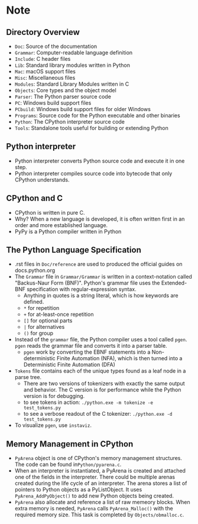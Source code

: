 # Note

## Directory Overview

- `Doc`: Source of the documentation
- `Grammar`: Computer-readable language definition
- `Include`: C header files
- `Lib`: Standard library modules written in Python
- `Mac`: macOS support files
- `Misc`: Miscellaneous files
- `Modules`: Standard Library Modules written in C
- `Objects`: Core types and the object model
- `Parser`: The Python parser source code
- `PC`: Windows build support files
- `PCbuild`: Windows build support files for older Windows
- `Programs`: Source code for the Python executable and other binaries
- `Python`: The CPython interpreter source code
- `Tools`: Standalone tools useful for building or extending Python

## Python interpreter

- Python interpreter converts Python source code and execute it in one step.
- Python interpreter compiles source code into bytecode that only CPython understands.

## CPython and C

- CPython is written in pure C.
- Why? When a new language is developed, it is often written first in an order and more established language.
- PyPy is a Python compiler written in Python

## The Python Language Specification

- .rst files in `Doc/reference` are used to produced the official guides on docs.python.org
- The `Grammar` file in `Grammar/Grammar` is written in a context-notation called "Backus-Naur Form (BNF)". Python's grammar file uses the Extended-BNF specification with regular-expression syntax.
    - Anything in quotes is a string literal, which is how keywords are defined.
    - `*` for repetition
    - `+` for at-least-once repetition
    - `[]` for optional parts
    - `|` for alternatives
    - `()` for group
 - Instead of the `grammar` file, the Python compiler uses a tool called `pgen`. `pgen` reads the grammar file and converts it into a parser table.
    - `pgen` work by converting the EBNF statements into a Non-deterministic Finite Automation (NFA), which is then turned into a Deterministic Finite Automation (DFA)
 - `Tokens` file contains each of the unique types found as a leaf node in a parse tree.
    - There are two versions of tokenizers with exactly the same output and behavior. The C version is for performance while the Python version is for debugging.
    - to see tokens in action: `./python.exe -m tokenize -e test_tokens.py`
    - to see a verbose readout of the C tokenizer: `./python.exe -d test_tokens.py`
 - To visualize `pgen`, use `instaviz`.
 
## Memory Management in CPython

 - `PyArena` object is one of CPython's memory management structures. The code can be found in`Python/pyarena.c`.
 - When an interpreter is instantiated, a PyArena is created and attached one of the fields in the interpreter. There could be multiple arenas created during the life cycle of an interpreter. The arena stores a list of pointers to Python objects as a PyListObject. It uses `PyArena_AddPyObject()` to add new Python objects being created.
 - `PyArena` also allocate and reference a list of raw memeory blocks. When extra memory is needed, `PyArena` calls `PyArena_Malloc()` with the required memory size. This task is completed by `Objects/obmalloc.c`.
